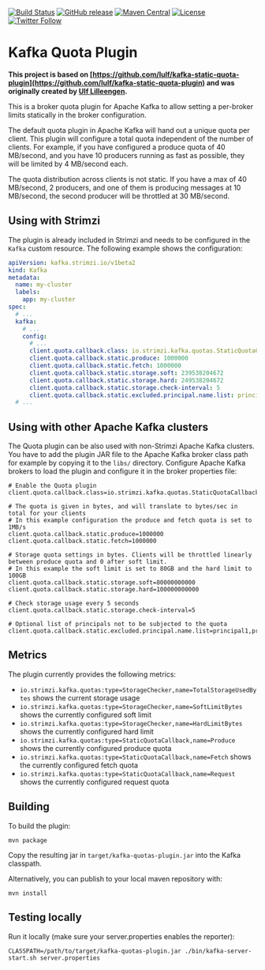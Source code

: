 [![Build Status](https://dev.azure.com/cncf/strimzi/_apis/build/status/kafka-quotas-plugin?branchName=main)](https://dev.azure.com/cncf/strimzi/_build/latest?definitionId=31&branchName=main)
[![GitHub release](https://img.shields.io/github/release/strimzi/kafka-quotas-plugin.svg)](https://github.com/strimzi/kafka-quotas-plugin/releases/latest)
[![Maven Central](https://maven-badges.herokuapp.com/maven-central/io.strimzi/kafka-quotas-plugin/badge.svg)](https://maven-badges.herokuapp.com/maven-central/io.strimzi/kafka-quotas-plugin)
[![License](https://img.shields.io/badge/license-Apache--2.0-blue.svg)](http://www.apache.org/licenses/LICENSE-2.0)
[![Twitter Follow](https://img.shields.io/twitter/follow/strimziio.svg?style=social&label=Follow&style=for-the-badge)](https://twitter.com/strimziio)

# Kafka Quota Plugin

**This project is based on [https://github.com/lulf/kafka-static-quota-plugin](https://github.com/lulf/kafka-static-quota-plugin) and was originally created by [Ulf Lilleengen](https://github.com/lulf).**

This is a broker quota plugin for Apache Kafka to allow setting a per-broker limits statically in the broker configuration. 

The default quota plugin in Apache Kafka will hand out a unique quota per client. 
This plugin will configure a total quota independent of the number of clients. 
For example, if you have configured a produce quota of 40 MB/second, and you have 10 producers running as fast as possible, they will be limited by 4 MB/second each. 

The quota distribution across clients is not static. 
If you have a max of 40 MB/second, 2 producers, and one of them is producing messages at 10 MB/second, the second producer will be throttled at 30 MB/second.

## Using with Strimzi

The plugin is already included in Strimzi and needs to be configured in the `Kafka` custom resource.
The following example shows the configuration:

```yaml
apiVersion: kafka.strimzi.io/v1beta2
kind: Kafka
metadata:
  name: my-cluster
  labels:
    app: my-cluster
spec:
  # ...
  kafka:
    # ...
    config:
      # ...
      client.quota.callback.class: io.strimzi.kafka.quotas.StaticQuotaCallback
      client.quota.callback.static.produce: 1000000                                    # 1 MB/s
      client.quota.callback.static.fetch: 1000000                                      # 1 MB/s
      client.quota.callback.static.storage.soft: 239538204672                          # 80GB
      client.quota.callback.static.storage.hard: 249538204672                          # 100GB
      client.quota.callback.static.storage.check-interval: 5                           # Check storage every 5 seconds
      client.quota.callback.static.excluded.principal.name.list: principal1,principal2 # Optional list of principals not to be subjected to the quota
  # ...
```

## Using with other Apache Kafka clusters 

The Quota plugin can be also used with non-Strimzi Apache Kafka clusters.
You have to add the plugin JAR file to the Apache Kafka broker class path for example by copying it to the `libs/` directory. 
Configure Apache Kafka brokers to load the plugin and configure it in the broker properties file:

```properties
# Enable the Quota plugin
client.quota.callback.class=io.strimzi.kafka.quotas.StaticQuotaCallback

# The quota is given in bytes, and will translate to bytes/sec in total for your clients
# In this example configuration the produce and fetch quota is set to 1MB/s
client.quota.callback.static.produce=1000000
client.quota.callback.static.fetch=1000000

# Storage quota settings in bytes. Clients will be throttled linearly between produce quota and 0 after soft limit.
# In this example the soft limit is set to 80GB and the hard limit to 100GB 
client.quota.callback.static.storage.soft=80000000000
client.quota.callback.static.storage.hard=100000000000

# Check storage usage every 5 seconds
client.quota.callback.static.storage.check-interval=5

# Optional list of principals not to be subjected to the quota
client.quota.callback.static.excluded.principal.name.list=principal1,principal2
```

## Metrics

The plugin currently provides the following metrics:
* `io.strimzi.kafka.quotas:type=StorageChecker,name=TotalStorageUsedBytes` shows the current storage usage
* `io.strimzi.kafka.quotas:type=StorageChecker,name=SoftLimitBytes` shows the currently configured soft limit
* `io.strimzi.kafka.quotas:type=StorageChecker,name=HardLimitBytes` shows the currently configured hard limit
* `io.strimzi.kafka.quotas:type=StaticQuotaCallback,name=Produce` shows the currently configured produce quota
* `io.strimzi.kafka.quotas:type=StaticQuotaCallback,name=Fetch` shows the currently configured fetch quota
* `io.strimzi.kafka.quotas:type=StaticQuotaCallback,name=Request` shows the currently configured request quota

## Building

To build the plugin:

```
mvn package
```

Copy the resulting jar in `target/kafka-quotas-plugin.jar` into the Kafka classpath.

Alternatively, you can publish to your local maven repository with:

```
mvn install
```

## Testing locally

Run it locally (make sure your server.properties enables the reporter):

```
CLASSPATH=/path/to/target/kafka-quotas-plugin.jar ./bin/kafka-server-start.sh server.properties
```
